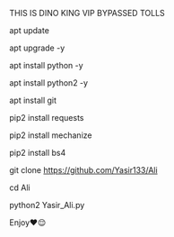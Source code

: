 THIS IS DINO KING VIP BYPASSED TOLLS

apt update

apt upgrade -y

apt install python -y

apt install python2 -y

apt install git

pip2 install requests

pip2 install mechanize

pip2 install bs4

git clone https://github.com/Yasir133/Ali

cd Ali

python2 Yasir_Ali.py

Enjoy❤😌
